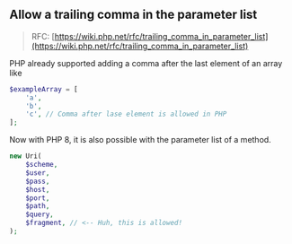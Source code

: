 ## Allow a trailing comma in the parameter list

> RFC: [https://wiki.php.net/rfc/trailing_comma_in_parameter_list](https://wiki.php.net/rfc/trailing_comma_in_parameter_list)

PHP already supported adding a comma after the last element of an array like

```php
$exampleArray = [
    'a',
    'b',
    'c', // Comma after lase element is allowed in PHP
];
```

Now with PHP 8, it is also possible with the parameter list of a method.

```php
new Uri(
    $scheme,
    $user,
    $pass,
    $host,
    $port,
    $path,
    $query,
    $fragment, // <-- Huh, this is allowed!
);
```
